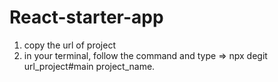 # React-starter-app

1. copy the url of project 
2. in your terminal, follow the command and  type => npx degit url_project\#main project_name. 

